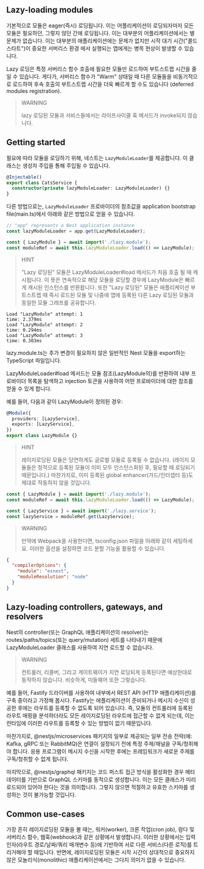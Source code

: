 ## Lazy-loading modules

기본적으로 모듈은 eager(즉시) 로딩됩니다. 이는 어플리케이션이 로딩되자마자 모든 모듈은 필요하던, 그렇지 않던 간에 로딩됩니다. 이는 대부분의 어플리케이션에서는 별 문제가 없습니다. 이는 대부분의 애플리케이션에는 문제가 없지만 시작 대기 시간("콜드 스타트")이 중요한 서버리스 환경 에서 실행되는 앱에게는 병목 현상이 발생할 수 있습니다.

Lazy 로딩은 특정 서버리스 함수 호출에 필요한 모듈만 로드하여 부트스트랩 시간을 줄일 수 있습니다. 게다가, 서버리스 함수가 "Warm" 상태일 때 다른 모듈들을 비동기적으로 로드하여 후속 호출의 부트스트랩 시간을 더욱 빠르게 할 수도 있습니다 (deferred modules registration).

> WARNING
> 
> lazy 로딩된 모듈과 서비스들에서는 라이프사이클 훅 메서드가 invoke되지 않습니다.

## Getting started

필요에 따라 모듈을 로딩하기 위해, 네스트는 `LazyModuleLoader`를 제공합니다. 이 클래스는 생성자 주입을 통해 주입될 수 있습니다.

```typescript
@Injectable()
export class CatsService {
  constructor(private lazyModuleLoader: LazyModuleLoader) {}
}
```

다른 방법으로는, `LazyModuleLoader` 프로바이더의 참조값을 application bootstrap file(main.ts)에서 아래와 같은 방법으로 얻을 수 있습니다. 

```typescript
// "app" represents a Nest application instance
const lazyModuleLoader = app.get(LazyModuleLoader);

const { LazyModule } = await import('./lazy.module');
const moduleRef = await this.lazyModuleLoader.load(() => LazyModule);
```

> HINT
> 
> "Lazy 로딩된" 모듈은 LazyModuleLoader#load 메서드가 처음 호출 될 때 캐시됩니다. 이 뜻은 연속적으로 해당 모듈을 로딩할 경우에 LazyModule은 빠르게 캐시된 인스턴스를 반환홥니다. 
> 또한 "Lazy 로딩된" 모듈은 애플리케이션 부트스트랩 때 즉시 로드된 모듈 및 나중에 앱에 등록된 다른 Lazy 로딩된 모듈과 동일한 모듈 그래프를 공유합니다.

```text
Load "LazyModule" attempt: 1
time: 2.379ms
Load "LazyModule" attempt: 2
time: 0.294ms
Load "LazyModule" attempt: 3
time: 0.303ms
```

lazy.module.ts는 추가 변경이 필요하지 않은 일반적인 Nest 모듈을 export하는 TypeScript 파일입니다.

LazyModuleLoader#load 메서드는 모듈 참조(LazyModule의)를 반환하여 내부 프로바이더 목록을 탐색하고 injection 토큰을 사용하여 어떤 프로바이더에 대한 참조를 얻을 수 있게 합니다.

예를 들어, 다음과 같이 LazyModule이 정의된 경우:

```typescript
@Module({
  providers: [LazyService],
  exports: [LazyService],
})
export class LazyModule {}
```

> HINT
> 
> 레이지로딩된 모듈은 당연하게도 글로벌 모듈로 등록될 수 없습니다. (레이지 모듈들은 정적으로 등록된 모듈이 이미 모두 인스턴스화된 후, 필요할 때 로딩되기 때문입니다.) 마찬가지로, 이미 등록된 global enhancer(가드/인터셉터 등)도 제대로 작동하지 않을 것입니다.

```typescript
const { LazyModule } = await import('./lazy.module');
const moduleRef = await this.lazyModuleLoader.load(() => LazyModule);

const { LazyService } = await import('./lazy.service');
const lazyService = moduleRef.get(LazyService);
```

> WARNING
> 
> 만약에 Webpack을 사용한다면, tsconfig.json 파일을 아래와 같이 세팅하세요. 이러한 옵션을 설정하면 코드 분할 기능을 활용할 수 있습니다.

```json
{
  "compilerOptions": {
    "module": "esnext",
    "moduleResolution": "node"
  }
}
```

## Lazy-loading controllers, gateways, and resolvers

Nest의 controller(또는 GraphQL 애플리케이션의 resolver)는 routes/paths/topics(또는 query/mutation) 세트를 나타내기 때문에 LazyModuleLoader 클래스를 사용하여 지연 로드할 수 없습니다.

> WARNING
> 
> 컨트롤러, 리졸버, 그리고 게이트웨이가 지연 로딩되게 등록된다면 예상한대로 동작하지 않습니다. 비슷하게, 미들웨어 또한 그렇습니다.

예를 들어, Fastify 드라이버를 사용하여 내부에서 REST API (HTTP 애플리케이션)를 구축 중이라고 가정해 봅시다. Fastify는 애플리케이션이 준비되거나 메시지 수신이 성공한 후에는 라우트를 등록할 수 없도록 되어 있습니다. 즉, 모듈의 컨트롤러에 등록된 라우트 매핑을 분석하더라도 모든 레이지로딩된 라우트에 접근할 수 없게 되는데, 이는 런타임에 이러한 라우트를 등록할 수 있는 방법이 없기 때문입니다.

마찬가지로, @nestjs/microservices 패키지의 일부로 제공되는 일부 전송 전략(예: Kafka, gRPC 또는 RabbitMQ)은 연결이 설정되기 전에 특정 주제/채널을 구독/청취해야 합니다. 응용 프로그램이 메시지 수신을 시작한 후에는 프레임워크가 새로운 주제를 구독/청취할 수 없게 됩니다.

마지막으로, @nestjs/graphql 패키지는 코드 퍼스트 접근 방식을 활성화한 경우 메타데이터를 기반으로 GraphQL 스키마를 동적으로 생성합니다. 이는 모든 클래스가 미리 로드되어 있어야 한다는 것을 의미합니다. 그렇지 않으면 적절하고 유효한 스키마를 생성하는 것이 불가능할 것입니다.

## Common use-cases

가장 흔히 레이지로딩된 모듈을 볼 때는, 워커(worker), 크론 작업(cron job), 람다 및 서버리스 함수, 웹훅(webhook)과 같은 상황에서 발생합니다. 이러한 상황에서는 입력 인자(라우트 경로/날짜/쿼리 매개변수 등)에 기반하여 서로 다른 서비스(다른 로직)를 트리거해야 할 때입니다. 반면에, 레이지로딩된 모듈은 시작 시간이 상대적으로 중요하지 않은 모놀리식(monolithic) 애플리케이션에서는 그다지 의미가 없을 수 있습니다.




